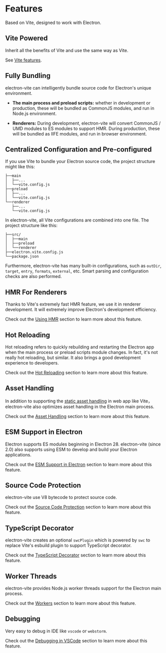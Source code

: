 # Features

Based on Vite, designed to work with Electron.

## Vite Powered

Inherit all the benefits of Vite and use the same way as Vite.

See [Vite features](https://vitejs.dev/guide/features.html).

## Fully Bundling

electron-vite can intelligently bundle source code for Electron's unique environment.

- **The main process and preload scripts:** whether in development or production, these will be bundled as CommonJS modules, and run in Node.js environment.

- **Renderers:** During development, electron-vite will convert CommonJS / UMD modules to ES modules to support HMR. During production, these will be bundled as IIFE modules, and run in browser environment.

## Centralized Configuration and Pre-configured

If you use Vite to bundle your Electron source code, the project structure might like this:

```
├──main
│  ├──...
│  └──vite.config.js
├──preload
│  ├──...
│  └──vite.config.js
└──renderer
   ├──...
   └──vite.config.js
```

In electron-vite, all Vite configurations are combined into one file. The project structure like this:

```
├──src/
│  ├──main
│  ├──preload
│  └──renderer
├──electron.vite.config.js
└──package.json
```

Furthermore, electron-vite has many built-in configurations, such as `outDir`, `target`, `entry`, `formats`, `external`, etc. Smart parsing and configuration checks are also performed.

## HMR For Renderers

Thanks to Vite's extremely fast HMR feature, we use it in renderer development. It will extremely improve Electron's development efficiency.

Check out the [Using HMR](/guide/hmr) section to learn more about this feature.

## Hot Reloading

Hot reloading refers to quickly rebuilding and restarting the Electron app when the main process or preload scripts module changes. In fact, it's not really hot reloading, but similar. It also brings a good development experience to developers.

Check out the [Hot Reloading](/guide/hot-reloading) section to learn more about this feature.

## Asset Handling

In addition to supporting the [static asset handling](https://vitejs.dev/guide/assets.html) in web app like Vite，electron-vite also optimizes asset handling in the Electron main process.

Check out the [Asset Handling](/guide/assets) section to learn more about this feature.

## ESM Support in Electron

Electron supports ES modules beginning in Electron 28. electron-vite (since 2.0) also supports using ESM to develop and build your Electron applications.

Check out the [ESM Support in Electron](../guide/dev.md#esm-support-in-electron) section to learn more about this feature.

## Source Code Protection

electron-vite use V8 bytecode to protect source code.

Check out the [Source Code Protection](/guide/source-code-protection) section to learn more about this feature.

## TypeScript Decorator

electron-vite creates an optional `swcPlugin` which is powered by `swc` to replace Vite's esbuild plugin to support TypeScript decorator.

Check out the [TypeScript Decorator](/guide/typescript-decorator) section to learn more about this feature.

## Worker Threads

electron-vite provides Node.js worker threads support for the Electron main process.

Check out the [Workers](../guide/dev.md#worker-threads) section to learn more about this feature.

## Debugging

Very easy to debug in IDE like `vscode` or `webstorm`.

Check out the [Debugging in VSCode](/guide/debugging) section to learn more about this feature.
